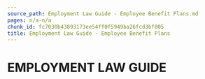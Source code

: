 ```yaml
---
source_path: Employment Law Guide - Employee Benefit Plans.md
pages: n/a-n/a
chunk_id: fc7030b43893173ee54ff0f5949ba26fcd3bf805
title: Employment Law Guide - Employee Benefit Plans
---
```

# EMPLOYMENT LAW GUIDE
